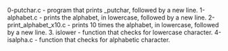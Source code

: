 0-putchar.c - program that prints _putchar, followed by a new line.
1-alphabet.c - prints the alphabet, in lowercase, followed by a new line.
2-print_alphabet_x10.c - prints 10 times the alphabet, in lowercase, followed by a new line.
3. islower - function that checks for lowercase character.
4-isalpha.c - function that checks for alphabetic character.
